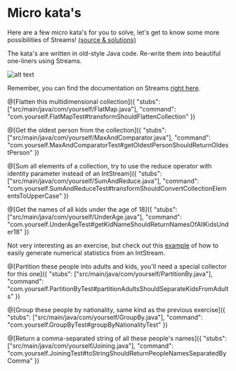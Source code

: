 # Micro kata's
Here are a few micro kata's for you to solve, let's get to know some more possibilities of Streams! [(source & solutions)](https://technologyconversations.com/2014/11/04/java-8-streams-micro-katas/)

The kata's are written in old-style Java code. Re-write them into beautiful one-liners using Streams.

![alt text](http://www.firstmetvictoria.com/df_media/W1siZiIsIjIwMTcvMDMvMjgvMTEvNTgvNTIvZDk4NTliNWUtMDY3NS00MDliLTg0MTItMWEwOTQ1ZDAxNzcyL3N0cmVhbSBzb3VyY2UtMjE0NzUyOV9fMzQwLmpwZyJdLFsicCIsInByb2dyYW0iXV0/stream%20source-2147529__340.jpg?sha=fcc9438679cdf542 "Stream")

Remember, you can find the documentation on Streams [right here](https://docs.oracle.com/javase/8/docs/api/java/util/stream/Stream.html).

@[Flatten this multidimensional collection]({
    "stubs": ["src/main/java/com/yourself/FlatMap.java"], 
    "command": "com.yourself.FlatMapTest#transformShouldFlattenCollection"
})

@[Get the oldest person from the collection]({
    "stubs": ["src/main/java/com/yourself/MaxAndComparator.java"], 
    "command": "com.yourself.MaxAndComparatorTest#getOldestPersonShouldReturnOldestPerson"
})

@[Sum all elements of a collection, try to use the reduce operator with identity parameter instead of an IntStream]({
    "stubs": ["src/main/java/com/yourself/SumAndReduce.java"], 
    "command": "com.yourself.SumAndReduceTest#transformShouldConvertCollectionElementsToUpperCase"
})

@[Get the names of all kids under the age of 18]({
    "stubs": ["src/main/java/com/yourself/UnderAge.java"], 
    "command": "com.yourself.UnderAgeTest#getKidNameShouldReturnNamesOfAllKidsUnder18"
})

Not very interesting as an exercise, but check out this [example](https://technologyconversations.com/2014/11/04/java-8-streams-micro-katas/#gist15618501) 
of how to easily generate numerical statistics from an IntStream.

@[Partition these people into adults and kids, you'll need a special collector for this one]({
    "stubs": ["src/main/java/com/yourself/PartitionBy.java"], 
    "command": "com.yourself.PartitionByTest#partitionAdultsShouldSeparateKidsFromAdults"
})

@[Group these people by nationality, same kind as the previous exercise]({
    "stubs": ["src/main/java/com/yourself/GroupBy.java"], 
    "command": "com.yourself.GroupByTest#groupByNationalityTest"
})

@[Return a comma-separated string of all these people's names]({
    "stubs": ["src/main/java/com/yourself/Joining.java"], 
    "command": "com.yourself.JoiningTest#toStringShouldReturnPeopleNamesSeparatedByComma"
})